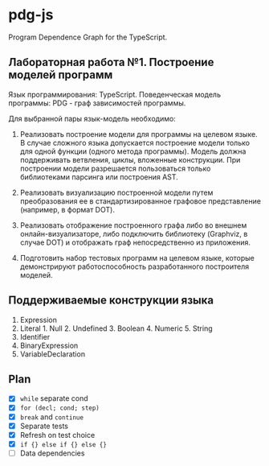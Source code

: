 # pdg-js

Program Dependence Graph for the TypeScript.

## Лабораторная работа №1. Построение моделей программ

Язык программирования: TypeScript.
Поведенческая модель программы: PDG - граф зависимостей программы.

Для выбранной пары язык-модель необходимо:

1. Реализовать построение модели для программы на целевом языке. В случае сложного языка допускается построение модели только для одной функции (одного метода программы). Модель должна поддерживать ветвления, циклы, вложенные конструкции. При построении модели разрешается пользоваться только библиотеками парсинга или построения AST.

2. Реализовать визуализацию построенной модели путем преобразования ее в стандартизированное графовое представление (например, в формат DOT).

3. Реализовать отображение построенного графа либо во внешнем онлайн-визуализаторе, либо подключить библиотеку (Graphviz, в случае DOT) и отображать граф непосредственно из приложения.

4. Подготовить набор тестовых программ на целевом языке, которые демонстрируют работоспособность разработанного построителя моделей.

## Поддерживаемые конструкции языка

1. Expression
  1. Literal
    1. Null
    2. Undefined
    3. Boolean
    4. Numeric
    5. String
  2. Identifier
  3. BinaryExpression
2. VariableDeclaration

## Plan

- [x] `while` separate cond
- [x] `for (decl; cond; step)`
- [x] `break` and `continue`
- [x] Separate tests
- [x] Refresh on test choice
- [x] `if {} else if {} else {}`
- [ ] Data dependencies
